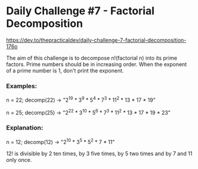 # Daily Challenge #7 - Factorial Decomposition

https://dev.to/thepracticaldev/daily-challenge-7-factorial-decomposition-176o

The aim of this challenge is to decompose n!(factorial n) into its prime factors. Prime numbers should be in increasing order. When the exponent of a prime number is 1, don't print the exponent.

### Examples:

n = 22; decomp(22) -> "2<sup>19</sup> \* 3<sup>9</sup> \* 5<sup>4</sup> \* 7<sup>3</sup> \* 11<sup>2</sup> \* 13 \* 17 \* 19"

n = 25; decomp(25) -> "2<sup>22</sup> \* 3<sup>10</sup> \* 5<sup>6</sup> \* 7<sup>3</sup> \* 11<sup>2</sup> \* 13 \* 17 \* 19 \* 23"

### Explanation:

n = 12; decomp(12) -> "2<sup>10</sup> \* 3<sup>5</sup> \* 5<sup>2</sup> \* 7 \* 11"

12! is divisible by 2 ten times, by 3 five times, by 5 two times and by 7 and 11 only once.
